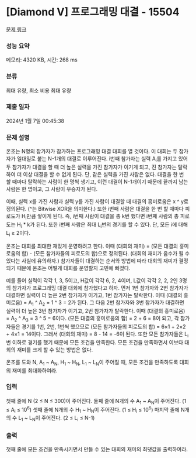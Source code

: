 # [Diamond V] 프로그래밍 대결 - 15504 

[문제 링크](https://www.acmicpc.net/problem/15504) 

### 성능 요약

메모리: 4320 KB, 시간: 268 ms

### 분류

최대 유량, 최소 비용 최대 유량

### 제출 일자

2024년 1월 7일 00:45:38

### 문제 설명

<p>온조는 N명의 참가자가 참가하는 프로그래밍 대결 대회를 열 것이다. 이 대회는 두 참가자가 일대일로 붙는 N-1개의 대결로 이루어진다. i번째 참가자는 실력 A<sub>i</sub>를 가지고 있어 두 참가자가 대결을 할 때 더 높은 실력을 가진 참가자가 이기게 되고, 진 참가자는 탈락하여 더 이상 대결을 할 수 없게 된다. 단, 같은 실력을 가진 사람은 없다. 대결을 한 번 할 때마다 탈락하는 사람이 한 명씩 생기고, 이런 대결이 N-1개이기 때문에 끝까지 남는 사람은 한 명이고, 그 사람이 우승자가 된다.</p>

<p>이때, 실력 x를 가진 사람과 실력 y를 가진 사람이 대결할 때 대결의 흥미로움은 x ^ y로 정의된다. (^는 Bitwise XOR을 의미한다.) 또한 i번째 사람은 대결을 한 번 할 때마다 피로도가 H<sub>i</sub>만큼 쌓이게 된다. 즉, i번째 사람이 대결을 총 k번 했다면 i번째 사람의 총 피로도는 H<sub>i</sub> * k가 된다. 또한 i번째 사람은 최대 L<sub>i</sub>번의 경기를 할 수 있다. 단, 모든 i에 대해 L<sub>i</sub> ≥ 2이다.</p>

<p>온조는 대회를 최대한 재밌게 운영하려고 한다. 이때 (대회의 재미) = (모든 대결의 흥미로움의 합) - (모든 참가자들의 피로도의 합)으로 정의된다. (대회의 재미가 음수가 될 수 있다는 사실에 유의하자.) 참가자들이 대결하는 순서와 방법에 따라 대회의 재미가 결정되기 때문에 온조는 어떻게 대회를 운영할지 고민에 빠졌다.</p>

<p>예를 들어 실력이 각각 1, 3, 5이고, H값이 각각 6, 2, 4이며, L값이 각각 2, 2, 2인 3명의 참가자가 프로그래밍 대결 대회에 참가했다고 하자. 먼저 1번 참가자와 2번 참가자가 대결하면 실력이 더 높은 2번 참가자가 이기고, 1번 참가자는 탈락한다. 이때 (대결의 흥미로움) = A<sub>1</sub> ^ A<sub>2</sub> = 1 ^ 3 = 2가 된다. 그 다음 2번 참가자와 3번 참가자가 대결하면 실력이 더 높은 3번 참가자가 이기고, 2번 참가자가 탈락한다. 이때 (대결의 흥미로움) = A<sub>2</sub> ^ A<sub>3</sub> = 3 ^ 5 = 6이다. (모든 대결의 흥미로움의 합) = 2 + 6 = 8이 되고, 각 참가자들은 경기를 1번, 2번, 1번씩 했으므로 (모든 참가자들의 피로도의 합) = 6×1 + 2×2 + 4×1 = 14이다. 그래서 (대회의 재미) = 8 - 14 = -6이 된다. 또한 모든 참가자들은 L<sub>i</sub>번 이하로 경기를 했기 때문에 모든 조건을 만족한다. 모든 조건을 만족하면서 이보다 대회의 재미를 크게 할 수 있는 방법은 없다.</p>

<p>온조를 도와 N, A<sub>1</sub> ~ A<sub>N</sub>, H<sub>1</sub> ~ H<sub>N</sub>, L<sub>1</sub> ~ L<sub>N</sub>이 주어질 때, 모든 조건을 만족하도록 대회의 재미를 최대화하여라.</p>

### 입력 

 <p>첫째 줄에 N (2 ≤ N ≤ 300)이 주어진다. 둘째 줄에 N개의 수 A<sub>1</sub> ~ A<sub>N</sub>이 주어진다. (1 ≤ A<sub>i</sub> ≤ 10<sup>6</sup>) 셋째 줄에 N개의 수 H<sub>1</sub> ~ H<sub>N</sub>이 주어진다. (1 ≤ H<sub>i</sub> ≤ 10<sup>6</sup>) 마지막 줄에 N개의 수 L<sub>1</sub> ~ L<sub>N</sub>이 주어진다. (2 ≤ L<sub>i</sub> ≤ N-1)</p>

### 출력 

 <p>첫째 줄에 모든 조건을 만족시키면서 만들 수 있는 대회의 재미의 최댓값을 출력하여라.</p>

